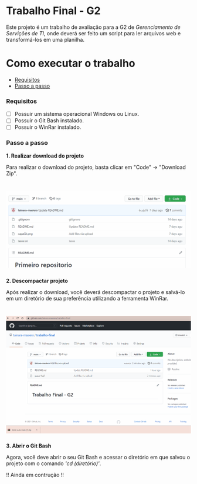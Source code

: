 # Trabalho Final - G2

Este projeto é um trabalho de avaliação para a G2 de *Gerenciamento de Servições de TI*, onde deverá ser feito um script para ler arquivos web e transformá-los em uma planilha.

Como executar o trabalho
=================
<!--ts-->
* [Requisitos](#Requisitos)
* [Passo a passo](#Passoapasso)

<!--te-->

### Requisitos

- [ ] Possuir um sistema operacional Windows ou Linux.
- [ ] Possuir o Git Bash instalado.
- [ ] Possuir o WinRar instalado.

### Passo a passo

**1. Realizar download do projeto**

Para realizar o download do projeto, basta clicar em "Code" -> "Download Zip".
<h1 align="center">
<img alt="Gif mostrando o primeiro passo" src="passo 1.gif" width="650px">
</h1>

**2. Descompactar projeto**

Após realizar o download, você deverá descompactar o projeto e salvá-lo em um diretório de sua preferência utilizando a ferramenta WinRar.
<h1 align="center">
<img alt="Gif mostrando o segundo passo" src="passo 2.gif" width="650px">
</h1>

**3. Abrir o Git Bash**

Agora, você deve abrir o seu Git Bash e acessar o diretório em que salvou o projeto com o comando *'cd (diretório)'*.


‼️ Ainda em contrução ‼️

